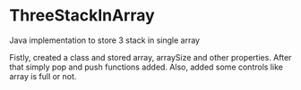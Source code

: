 # ThreeStackInArray
Java implementation to store 3 stack in single array

Fistly, created a class and stored array, arraySize and other properties. After that simply pop and push functions added. Also, added some controls like array is full or not.
